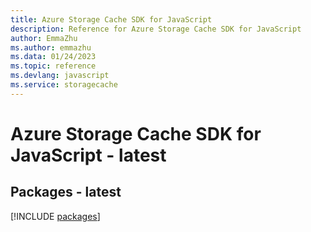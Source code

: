 ```yaml
---
title: Azure Storage Cache SDK for JavaScript
description: Reference for Azure Storage Cache SDK for JavaScript
author: EmmaZhu
ms.author: emmazhu
ms.data: 01/24/2023
ms.topic: reference
ms.devlang: javascript
ms.service: storagecache
---
```

# Azure Storage Cache SDK for JavaScript - latest
## Packages - latest
[!INCLUDE [packages](storage-cache-index.md)]